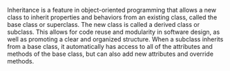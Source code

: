 Inheritance is a feature in object-oriented programming that allows a new class to inherit properties and behaviors from an existing class, called the base class or superclass. The new class is called a derived class or subclass. This allows for code reuse and modularity in software design, as well as promoting a clear and organized structure. When a subclass inherits from a base class, it automatically has access to all of the attributes and methods of the base class, but can also add new attributes and override methods.